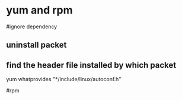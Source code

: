 yum and rpm
==================================
#ignore dependency

## uninstall packet

## find the header file installed by which packet
yum whatprovides "*/include/linux/autoconf.h"


#rpm 


